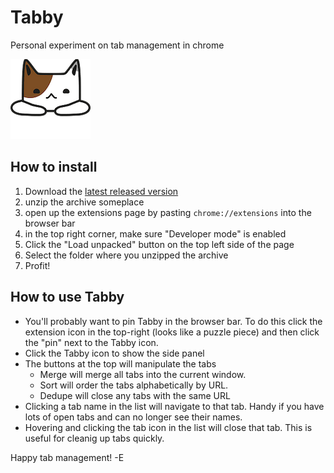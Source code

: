 # Tabby
Personal experiment on tab management in chrome

![Tabby's icon](images/tabby-128.png)

## How to install
1. Download the [latest released version](https://github.com/goosetav/tabby/releases/latest)
1. unzip the archive someplace
1. open up the extensions page by pasting `chrome://extensions` into the browser bar
1. in the top right corner, make sure "Developer mode" is enabled
1. Click the "Load unpacked" button on the top left side of the page
1. Select the folder where you unzipped the archive
1. Profit!

## How to use Tabby
* You'll probably want to pin Tabby in the browser bar. To do this click the extension icon in the top-right (looks like a puzzle piece) and  then click the "pin" next to the Tabby icon.
* Click the Tabby icon to show the side panel
* The buttons at the top will manipulate the tabs
  * Merge will merge all tabs into the current window.
  * Sort will order the tabs alphabetically by URL.
  * Dedupe will close any tabs with the same URL
* Clicking a tab name in the list will navigate to that tab. Handy if you have lots of open tabs and can no longer see their names.
* Hovering and clicking the tab icon in the list will close that tab. This is useful for cleanig up tabs quickly.

Happy tab management!
-E